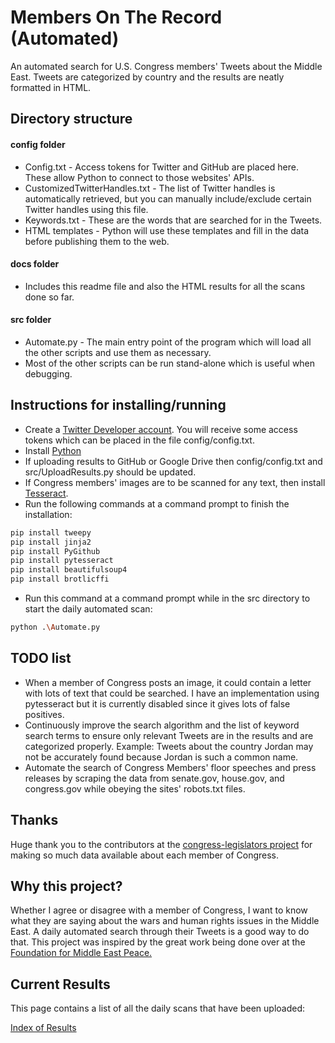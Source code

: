 # Members On The Record (Automated)
An automated search for U.S. Congress members' Tweets about the Middle East. Tweets are categorized by country and the results are neatly formatted in HTML.

## Directory structure
#### config folder
* Config.txt - Access tokens for Twitter and GitHub are placed here. These allow Python to connect to those websites' APIs.
* CustomizedTwitterHandles.txt - The list of Twitter handles is automatically retrieved, but you can manually include/exclude certain Twitter handles using this file.
* Keywords.txt - These are the words that are searched for in the Tweets.
* HTML templates - Python will use these templates and fill in the data before publishing them to the web.
#### docs folder
* Includes this readme file and also the HTML results for all the scans done so far.
#### src folder
* Automate.py - The main entry point of the program which will load all the other scripts and use them as necessary.
* Most of the other scripts can be run stand-alone which is useful when debugging.

## Instructions for installing/running
* Create a [Twitter Developer account](https://developer.twitter.com/en/apply-for-access). You will receive some access tokens which can be placed in the file config/config.txt.
* Install [Python](https://www.python.org/downloads/)
* If uploading results to GitHub or Google Drive then config/config.txt and src/UploadResults.py should be updated.
* If Congress members' images are to be scanned for any text, then install [Tesseract](https://tesseract-ocr.github.io/tessdoc/Installation.html).
* Run the following commands at a command prompt to finish the installation:
```bash
pip install tweepy
pip install jinja2
pip install PyGithub
pip install pytesseract
pip install beautifulsoup4
pip install brotlicffi
```
* Run this command at a command prompt while in the src directory to start the daily automated scan:
```bash
python .\Automate.py
```

## TODO list
* When a member of Congress posts an image, it could contain a letter with lots of text that could be searched. I have an implementation using pytesseract but it is currently disabled since it gives lots of false positives.
* Continuously improve the search algorithm and the list of keyword search terms to ensure only relevant Tweets are in the results and are categorized properly. Example: Tweets about the country Jordan may not be accurately found because Jordan is such a common name.
* Automate the search of Congress Members' floor speeches and press releases by scraping the data from senate.gov, house.gov, and congress.gov while obeying the sites' robots.txt files.

## Thanks
Huge thank you to the contributors at the [congress-legislators project](https://github.com/unitedstates/congress-legislators) for making so much data available about each member of Congress.

## Why this project?
Whether I agree or disagree with a member of Congress, I want to know what they are saying about the wars and human rights issues in the Middle East. A daily automated search through their Tweets is a good way to do that. This project was inspired by the great work being done over at the [Foundation for Middle East Peace.](https://fmep.org/resources/?rsearch=&rcat%5B%5D=345)

## Current Results
This page contains a list of all the daily scans that have been uploaded:

[Index of Results](https://justiceproject.github.io/Members-On-The-Record/index-of-results.html)
